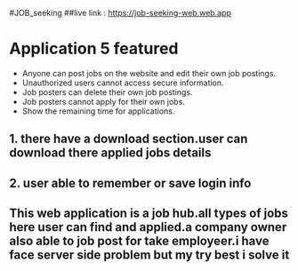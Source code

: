 #JOB_seeking
##live link : https://job-seeking-web.web.app

# Application 5 featured

- Anyone can post jobs on the website and edit their own job postings.
- Unauthorized users cannot access secure information.
- Job posters can delete their own job postings.
- Job posters cannot apply for their own jobs.
- Show the remaining time for applications.
  
## 1. there have a download section.user can download there applied jobs details
## 2. user able to remember or save login info

## This web application is a job hub.all types of jobs here user can find and applied.a company owner also able to job post for take employeer.i have face server side problem but my try best i solve it

